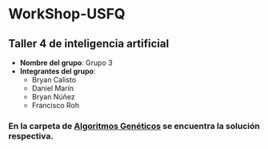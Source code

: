 # WorkShop-USFQ
## Taller 4 de inteligencia artificial

- **Nombre del grupo**: Grupo 3
- **Integrantes del grupo**:
  * Bryan Calisto
  * Daniel Marín
  * Bryan Núñez
  * Francisco Roh

### En la carpeta de <u>__Algoritmos Genéticos__</u> se encuentra la solución respectiva.
